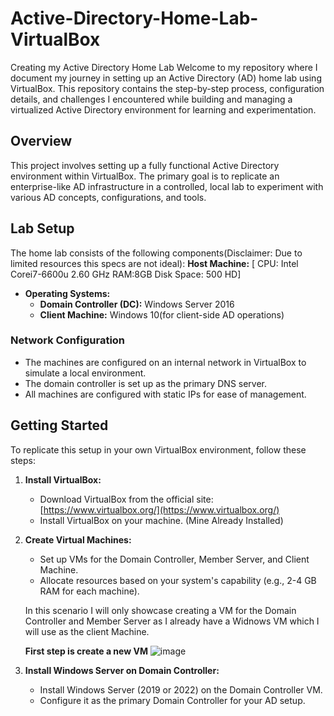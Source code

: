 # Active-Directory-Home-Lab-VirtualBox
Creating my Active Directory Home Lab
Welcome to my repository where I document my journey in setting up an Active Directory (AD) home lab using VirtualBox. This repository contains the step-by-step process, configuration details, and challenges I encountered while building and managing a virtualized Active Directory environment for learning and experimentation.
## Overview
This project involves setting up a fully functional Active Directory environment within VirtualBox. The primary goal is to replicate an enterprise-like AD infrastructure in a controlled, local lab to experiment with various AD concepts, configurations, and tools.
## Lab Setup
The home lab consists of the following components(Disclaimer: Due to limited resources this specs are not ideal):
**Host Machine:** [
CPU: Intel Corei7-6600u 2.60 GHz
RAM:8GB 
Disk Space: 500 HD]
- **Operating Systems:**
  - **Domain Controller (DC):** Windows Server 2016
  - **Client Machine:** Windows 10(for client-side AD operations)
 ### Network Configuration

- The machines are configured on an internal network in VirtualBox to simulate a local environment.
- The domain controller is set up as the primary DNS server.
- All machines are configured with static IPs for ease of management.
## Getting Started

To replicate this setup in your own VirtualBox environment, follow these steps:

1. **Install VirtualBox:**
   - Download VirtualBox from the official site: [https://www.virtualbox.org/](https://www.virtualbox.org/)
   - Install VirtualBox on your machine. (Mine Already Installed)
2. **Create Virtual Machines:**
   - Set up VMs for the Domain Controller, Member Server, and Client Machine.
   - Allocate resources based on your system's capability (e.g., 2-4 GB RAM for each machine).
  
    In this scenario I will only showcase creating a VM for the Domain Controller and Member Server as I already have a Widnows VM which I will use as the client Machine.

   **First step is create a new VM**
   ![image](https://github.com/user-attachments/assets/4d12070a-fe96-4a5e-ba5b-9cde7b2f88dc)
   


4. **Install Windows Server on Domain Controller:**
   - Install Windows Server (2019 or 2022) on the Domain Controller VM.
   - Configure it as the primary Domain Controller for your AD setup.




 

